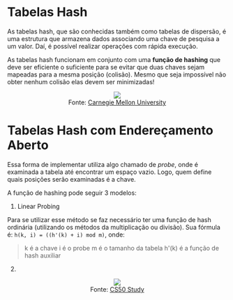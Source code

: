 # Tabelas Hash

As tabelas hash, que são conhecidas também como tabelas de dispersão, é uma estrutura que armazena dados associando uma chave de pesquisa a um valor. Daí, é possível realizar operações com rápida execução.

As tabelas hash funcionam em conjunto com uma **função de hashing** que deve ser eficiente o suficiente para se evitar que duas chaves sejam mapeadas para a mesma posição (colisão). Mesmo que seja impossível não obter nenhum colisão elas devem ser minimizadas!

<p align="center">
    <img src="https://www.cs.cmu.edu/~adamchik/15-121/lectures/Hashing/pix/hashing0.bmp"/><br/>
    Fonte: <a href="https://www.cs.cmu.edu/~adamchik/15-121/lectures/Hashing/hashing.html">Carnegie Mellon University</a>
</p>

# Tabelas Hash com Endereçamento Aberto

Essa forma de implementar utiliza algo chamado de _probe_, onde é examinada a tabela até encontrar um espaço vazio. Logo, quem define quais posições serão examinadas é a chave.

A função de hashing pode seguir 3 modelos:

1. Linear Probing

Para se utilizar esse método se faz necessário ter uma função de hash ordinária (utilizando os métodos da multiplicação ou divisão). Sua fórmula é: `h(k, i) = ((h'(k) + i) mod m)`, onde:
> k é a chave
> i é o probe
> m é o tamanho da tabela
> h'(k) é a função de hash auxiliar

2. 

<p align="center">
    <img src="https://study.cs50.net/slideshows/1WyRdHGA7wYMYg078wXpv9qAjrELJBokRFRKGnVbnI7Q/img/0.png"/><br/>
    Fonte: <a href="https://study.cs50.net/hashtables">CS50 Study</a>
</p>